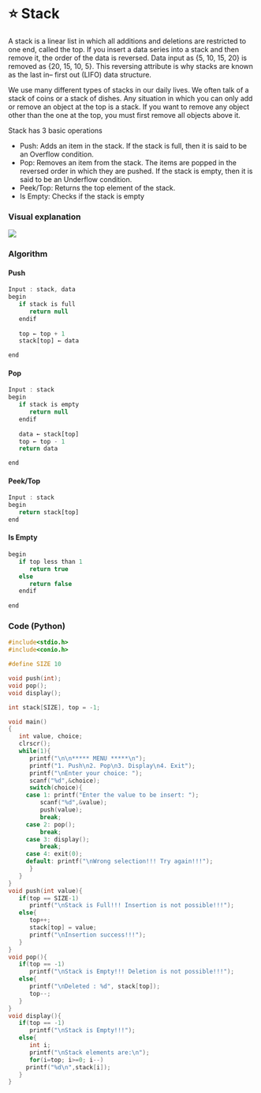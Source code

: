 # ⭐ Stack

A stack is a linear list in which all additions and deletions are restricted to one end, called the top. If you insert a data series into a stack and then remove it, the order of the data is reversed. Data input as {5, 10, 15, 20} is removed as {20, 15, 10, 5}. This reversing attribute is why stacks are known as the last in– first out (LIFO) data structure. 

We use many different types of stacks in our daily lives. We often talk of a stack of coins or a stack of dishes. Any situation in which you can only add or remove an object at the top is a stack. If you want to remove any object other than the one at the top, you must first remove all objects above it. 

Stack has 3 basic operations
* Push: Adds an item in the stack. If the stack is full, then it is said to be an Overflow condition.
* Pop: Removes an item from the stack. The items are popped in the reversed order in which they are pushed. If the stack is empty, then it is said to be an Underflow condition.
* Peek/Top: Returns the top element of the stack.
* Is Empty: Checks if the stack is empty

### Visual explanation

![](https://upload.wikimedia.org/wikipedia/commons/b/b4/Lifo_stack.png)

### Algorithm

#### Push
```js
Input : stack, data
begin
   if stack is full
      return null
   endif
   
   top ← top + 1
   stack[top] ← data

end
```

#### Pop
```js
Input : stack
begin
   if stack is empty
      return null
   endif
   
   data ← stack[top]
   top ← top - 1
   return data

end
```

#### Peek/Top
```js
Input : stack
begin
   return stack[top]
end
```
#### Is Empty
```js
begin
   if top less than 1
      return true
   else
      return false
   endif
   
end
```

### Code (Python)
```c
#include<stdio.h>
#include<conio.h>

#define SIZE 10

void push(int);
void pop();
void display();

int stack[SIZE], top = -1;

void main()
{
   int value, choice;
   clrscr();
   while(1){
      printf("\n\n***** MENU *****\n");
      printf("1. Push\n2. Pop\n3. Display\n4. Exit");
      printf("\nEnter your choice: ");
      scanf("%d",&choice);
      switch(choice){
	 case 1: printf("Enter the value to be insert: ");
		 scanf("%d",&value);
		 push(value);
		 break;
	 case 2: pop();
		 break;
	 case 3: display();
		 break;
	 case 4: exit(0);
	 default: printf("\nWrong selection!!! Try again!!!");
      }
   }
}
void push(int value){
   if(top == SIZE-1)
      printf("\nStack is Full!!! Insertion is not possible!!!");
   else{
      top++;
      stack[top] = value;
      printf("\nInsertion success!!!");
   }
}
void pop(){
   if(top == -1)
      printf("\nStack is Empty!!! Deletion is not possible!!!");
   else{
      printf("\nDeleted : %d", stack[top]);
      top--;
   }
}
void display(){
   if(top == -1)
      printf("\nStack is Empty!!!");
   else{
      int i;
      printf("\nStack elements are:\n");
      for(i=top; i>=0; i--)
	 printf("%d\n",stack[i]);
   }
}
```
